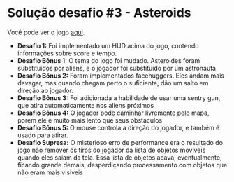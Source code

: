 # Solução desafio #3 - Asteroids

Você pode ver o jogo <a href="https://asteroids-codelab-solved.netlify.app/">aqui</a>.

- **Desafio 1:** Foi implementado um HUD acima do jogo, contendo informações sobre score e tempo.
- **Desafio Bônus 1:** O tema do jogo foi mudado. Asteroides foram substituidos por aliens, e o jogador foi substituido por um astronauta
- **Desafio Bônus 2:** Foram implementados facehuggers. Eles andam mais devagar, mas quando chegam perto o suficiente, dão um salto em direção ao jogador.
- **Desafio Bônus 3:** Foi adicionada a habilidade de usar uma sentry gun, que atira automaticamente nos aliens próximos
- **Desafio Bônus 4:** O jogador pode caminhar livremente pelo mapa, porem ele é muito mais lento que seus obstaculos
- **Desafio Bônus 5:** O mouse controla a direção do jogador, e também é usado para atirar.
- **Desafio Supresa:** O misterioso erro de performance era o resultado do jogo não remover os tiros do jogador da lista de objetos moviveis quando eles saiam da tela. Essa lista de objetos acava, eventualmente, ficando grande demais, desperdiçando processamento com objetos que não eram mais visiveis
